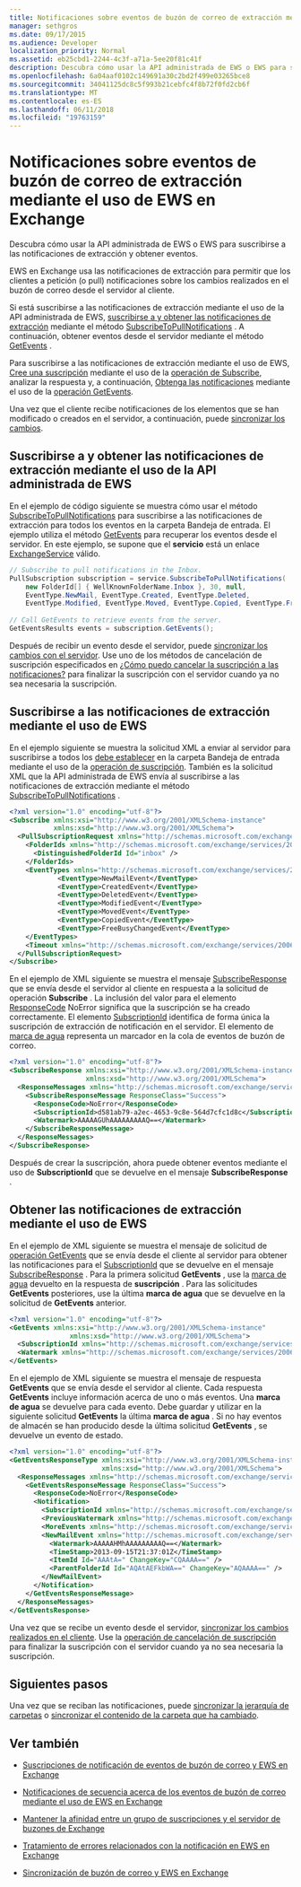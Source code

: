 ```yaml
---
title: Notificaciones sobre eventos de buzón de correo de extracción mediante el uso de EWS en Exchange
manager: sethgros
ms.date: 09/17/2015
ms.audience: Developer
localization_priority: Normal
ms.assetid: eb25cbd1-2244-4c3f-a71a-5ee20f81c41f
description: Descubra cómo usar la API administrada de EWS o EWS para suscribirse a las notificaciones de extracción y obtener eventos.
ms.openlocfilehash: 6a04aaf0102c149691a30c2bd2f499e03265bce8
ms.sourcegitcommit: 34041125dc8c5f993b21cebfc4f8b72f0fd2cb6f
ms.translationtype: MT
ms.contentlocale: es-ES
ms.lasthandoff: 06/11/2018
ms.locfileid: "19763159"
---
```

# <a name="pull-notifications-about-mailbox-events-by-using-ews-in-exchange"></a>Notificaciones sobre eventos de buzón de correo de extracción mediante el uso de EWS en Exchange

Descubra cómo usar la API administrada de EWS o EWS para suscribirse a las notificaciones de extracción y obtener eventos.
  
EWS en Exchange usa las notificaciones de extracción para permitir que los clientes a petición (o pull) notificaciones sobre los cambios realizados en el buzón de correo desde el servidor al cliente.
  
Si está suscribirse a las notificaciones de extracción mediante el uso de la API administrada de EWS, [suscribirse a y obtener las notificaciones de extracción](how-to-pull-notifications-about-mailbox-events-by-using-ews-in-exchange.md#bk_cepullewsma) mediante el método [SubscribeToPullNotifications](http://msdn.microsoft.com/en-us/library/microsoft.exchange.webservices.data.exchangeservice.subscribetopullnotifications%28v=exchg.80%29.aspx) . A continuación, obtener eventos desde el servidor mediante el método [GetEvents](http://msdn.microsoft.com/en-us/library/microsoft.exchange.webservices.data.pullsubscription.getevents%28v=exchg.80%29.aspx) . 
  
Para suscribirse a las notificaciones de extracción mediante el uso de EWS, [Cree una suscripción](how-to-pull-notifications-about-mailbox-events-by-using-ews-in-exchange.md#bk_cepullews) mediante el uso de la [operación de Subscribe](http://msdn.microsoft.com/library/f17c3d08-c79e-41f1-ba31-6e41e7aafd87%28Office.15%29.aspx), analizar la respuesta y, a continuación, [Obtenga las notificaciones](how-to-pull-notifications-about-mailbox-events-by-using-ews-in-exchange.md#bk_getpull) mediante el uso de la [operación GetEvents](http://msdn.microsoft.com/library/f268efe5-9a1a-41a2-b6a6-51fcde7720a1%28Office.15%29.aspx).
  
Una vez que el cliente recibe notificaciones de los elementos que se han modificado o creados en el servidor, a continuación, puede [sincronizar los cambios](how-to-pull-notifications-about-mailbox-events-by-using-ews-in-exchange.md#bk_nextsteps).
  
## <a name="subscribe-to-and-get-pull-notifications-by-using-the-ews-managed-api"></a>Suscribirse a y obtener las notificaciones de extracción mediante el uso de la API administrada de EWS
<a name="bk_cepullewsma"> </a>

En el ejemplo de código siguiente se muestra cómo usar el método [SubscribeToPullNotifications](http://msdn.microsoft.com/en-us/library/microsoft.exchange.webservices.data.exchangeservice.subscribetopullnotifications%28v=exchg.80%29.aspx) para suscribirse a las notificaciones de extracción para todos los eventos en la carpeta Bandeja de entrada. El ejemplo utiliza el método [GetEvents](http://msdn.microsoft.com/en-us/library/microsoft.exchange.webservices.data.pullsubscription.getevents%28v=exchg.80%29.aspx) para recuperar los eventos desde el servidor. En este ejemplo, se supone que el **servicio** está un enlace [ExchangeService](http://msdn.microsoft.com/en-us/library/microsoft.exchange.webservices.data.exchangeservice%28v=exchg.80%29.aspx) válido. 
  
```cs
// Subscribe to pull notifications in the Inbox.
PullSubscription subscription = service.SubscribeToPullNotifications( 
    new FolderId[] { WellKnownFolderName.Inbox }, 30, null, 
    EventType.NewMail, EventType.Created, EventType.Deleted,
    EventType.Modified, EventType.Moved, EventType.Copied, EventType.FreeBusyChanged); 
 
// Call GetEvents to retrieve events from the server. 
GetEventsResults events = subscription.GetEvents(); 
```

Después de recibir un evento desde el servidor, puede [sincronizar los cambios con el servidor](how-to-pull-notifications-about-mailbox-events-by-using-ews-in-exchange.md#bk_nextsteps). Use uno de los métodos de cancelación de suscripción especificados en [¿Cómo puedo cancelar la suscripción a las notificaciones?](notification-subscriptions-mailbox-events-and-ews-in-exchange.md#bk_notifunsubscribe) para finalizar la suscripción con el servidor cuando ya no sea necesaria la suscripción. 
  
## <a name="subscribe-to-pull-notifications-by-using-ews"></a>Suscribirse a las notificaciones de extracción mediante el uso de EWS
<a name="bk_cepullews"> </a>

En el ejemplo siguiente se muestra la solicitud XML a enviar al servidor para suscribirse a todos los [debe establecer](http://msdn.microsoft.com/library/29ded9e5-f191-4aa3-bc3e-500de2fc8818%28Office.15%29.aspx) en la carpeta Bandeja de entrada mediante el uso de la [operación de suscripción](http://msdn.microsoft.com/library/f17c3d08-c79e-41f1-ba31-6e41e7aafd87%28Office.15%29.aspx). También es la solicitud XML que la API administrada de EWS envía al suscribirse a las notificaciones de extracción mediante el método [SubscribeToPullNotifications](http://msdn.microsoft.com/en-us/library/microsoft.exchange.webservices.data.exchangeservice.subscribetopullnotifications%28v=exchg.80%29.aspx) . 
  
```XML
<?xml version="1.0" encoding="utf-8"?>
<Subscribe xmlns:xsi="http://www.w3.org/2001/XMLSchema-instance" 
           xmlns:xsd="http://www.w3.org/2001/XMLSchema">
  <PullSubscriptionRequest xmlns="http://schemas.microsoft.com/exchange/services/2006/messages">
    <FolderIds xmlns="http://schemas.microsoft.com/exchange/services/2006/types">
      <DistinguishedFolderId Id="inbox" />
    </FolderIds>
    <EventTypes xmlns="http://schemas.microsoft.com/exchange/services/2006/types">
            <EventType>NewMailEvent</EventType>
            <EventType>CreatedEvent</EventType>
            <EventType>DeletedEvent</EventType>
            <EventType>ModifiedEvent</EventType>
            <EventType>MovedEvent</EventType>
            <EventType>CopiedEvent</EventType>
            <EventType>FreeBusyChangedEvent</EventType>
    </EventTypes>
    <Timeout xmlns="http://schemas.microsoft.com/exchange/services/2006/types">30</Timeout>
  </PullSubscriptionRequest>
</Subscribe>
```

En el ejemplo de XML siguiente se muestra el mensaje [SubscribeResponse](http://msdn.microsoft.com/library/fd87e9b7-c231-44fa-9f5b-19ae96cda5cc%28Office.15%29.aspx) que se envía desde el servidor al cliente en respuesta a la solicitud de operación **Subscribe** . La inclusión del valor para el elemento [ResponseCode](http://msdn.microsoft.com/library/4b84d670-74c9-4d6d-84e7-f0a9f76f0d93%28Office.15%29.aspx) NoError significa que la suscripción se ha creado correctamente. El elemento [SubscriptionId](http://msdn.microsoft.com/library/77c0abab-69e8-428e-8c20-22258e4ef71b%28Office.15%29.aspx) identifica de forma única la suscripción de extracción de notificación en el servidor. El elemento de [marca de agua](http://msdn.microsoft.com/library/e1545046-94f9-4ac7-af1c-ea81dfb6822c%28Office.15%29.aspx) representa un marcador en la cola de eventos de buzón de correo. 
  
```XML
<?xml version="1.0" encoding="utf-8"?>
<SubscribeResponse xmlns:xsi="http://www.w3.org/2001/XMLSchema-instance" 
                   xmlns:xsd="http://www.w3.org/2001/XMLSchema">
  <ResponseMessages xmlns="http://schemas.microsoft.com/exchange/services/2006/messages">
    <SubscribeResponseMessage ResponseClass="Success">
      <ResponseCode>NoError</ResponseCode>
      <SubscriptionId>d581ab79-a2ec-4653-9c8e-564d7cfc1d8c</SubscriptionId>
      <Watermark>AAAAAGUhAAAAAAAAAQ==</Watermark>
    </SubscribeResponseMessage>
  </ResponseMessages>
</SubscribeResponse>
```

Después de crear la suscripción, ahora puede obtener eventos mediante el uso de **SubscriptionId** que se devuelve en el mensaje **SubscribeResponse** . 
  
## <a name="get-pull-notifications-by-using-ews"></a>Obtener las notificaciones de extracción mediante el uso de EWS
<a name="bk_getpull"> </a>

En el ejemplo de XML siguiente se muestra el mensaje de solicitud de [operación GetEvents](http://msdn.microsoft.com/library/f268efe5-9a1a-41a2-b6a6-51fcde7720a1%28Office.15%29.aspx) que se envía desde el cliente al servidor para obtener las notificaciones para el [SubscriptionId](http://msdn.microsoft.com/library/77c0abab-69e8-428e-8c20-22258e4ef71b%28Office.15%29.aspx) que se devuelve en el mensaje [SubscribeResponse](http://msdn.microsoft.com/library/fd87e9b7-c231-44fa-9f5b-19ae96cda5cc%28Office.15%29.aspx) . Para la primera solicitud **GetEvents** , use la [marca de agua](http://msdn.microsoft.com/library/e1545046-94f9-4ac7-af1c-ea81dfb6822c%28Office.15%29.aspx) devuelto en la respuesta de **suscripción** . Para las solicitudes **GetEvents** posteriores, use la última **marca de agua** que se devuelve en la solicitud de **GetEvents** anterior. 
  
```XML
<?xml version="1.0" encoding="utf-8"?>
<GetEvents xmlns:xsi="http://www.w3.org/2001/XMLSchema-instance" 
               xmlns:xsd="http://www.w3.org/2001/XMLSchema">
  <SubscriptionId xmlns="http://schemas.microsoft.com/exchange/services/2006/messages">d581ab79-a2ec-4653-9c8e-564d7cfc1d8c</SubscriptionId>
  <Watermark xmlns="http://schemas.microsoft.com/exchange/services/2006/messages">AAAAAGUhAAAAAAAAAQ==</Watermark>
</GetEvents>
```

En el ejemplo de XML siguiente se muestra el mensaje de respuesta **GetEvents** que se envía desde el servidor al cliente. Cada respuesta **GetEvents** incluye información acerca de uno o más eventos. Una **marca de agua** se devuelve para cada evento. Debe guardar y utilizar en la siguiente solicitud **GetEvents** la última **marca de agua** . Si no hay eventos de almacén se han producido desde la última solicitud **GetEvents** , se devuelve un evento de estado. 
  
```XML
<?xml version="1.0" encoding="utf-8"?>
<GetEventsResponseType xmlns:xsi="http://www.w3.org/2001/XMLSchema-instance" 
                       xmlns:xsd="http://www.w3.org/2001/XMLSchema">
  <ResponseMessages xmlns="http://schemas.microsoft.com/exchange/services/2006/messages">
    <GetEventsResponseMessage ResponseClass="Success">
      <ResponseCode>NoError</ResponseCode>
      <Notification>
        <SubscriptionId xmlns="http://schemas.microsoft.com/exchange/services/2006/types">d581ab79-a2ec-4653-9c8e-564d7cfc1d8c</SubscriptionId>
        <PreviousWatermark xmlns="http://schemas.microsoft.com/exchange/services/2006/types">AAAAAGUhAAAAAAAAAQ==</PreviousWatermark>
        <MoreEvents xmlns="http://schemas.microsoft.com/exchange/services/2006/types">false</MoreEvents>
        <NewMailEvent xmlns="http://schemas.microsoft.com/exchange/services/2006/types">
          <Watermark>AAAAAHMhAAAAAAAAAQ==</Watermark>
          <TimeStamp>2013-09-15T21:37:01Z</TimeStamp>
          <ItemId Id="AAAtA=" ChangeKey="CQAAAA==" />
          <ParentFolderId Id="AQAtAEFkbWA==" ChangeKey="AQAAAA==" />
        </NewMailEvent>
      </Notification>
    </GetEventsResponseMessage>
  </ResponseMessages>
</GetEventsResponse>
```

Una vez que se recibe un evento desde el servidor, [sincronizar los cambios realizados en el cliente](how-to-pull-notifications-about-mailbox-events-by-using-ews-in-exchange.md#bk_nextsteps). Use la [operación de cancelación de suscripción](http://msdn.microsoft.com/library/994a9d2b-1501-4804-90f0-12bd914496ec%28Office.15%29.aspx) para finalizar la suscripción con el servidor cuando ya no sea necesaria la suscripción. 
  
## <a name="next-steps"></a>Siguientes pasos
<a name="bk_nextsteps"> </a>

Una vez que se reciban las notificaciones, puede [sincronizar la jerarquía de carpetas](how-to-synchronize-folders-by-using-ews-in-exchange.md) o [sincronizar el contenido de la carpeta que ha cambiado](how-to-synchronize-items-by-using-ews-in-exchange.md).
  
## <a name="see-also"></a>Ver también


- [Suscripciones de notificación de eventos de buzón de correo y EWS en Exchange](notification-subscriptions-mailbox-events-and-ews-in-exchange.md)
    
- [Notificaciones de secuencia acerca de los eventos de buzón de correo mediante el uso de EWS en Exchange](how-to-stream-notifications-about-mailbox-events-by-using-ews-in-exchange.md)
    
- [Mantener la afinidad entre un grupo de suscripciones y el servidor de buzones de Exchange](how-to-maintain-affinity-between-group-of-subscriptions-and-mailbox-server.md)
    
- [Tratamiento de errores relacionados con la notificación en EWS en Exchange](handling-notification-related-errors-in-ews-in-exchange.md)
    
- [Sincronización de buzón de correo y EWS en Exchange](mailbox-synchronization-and-ews-in-exchange.md)
    

